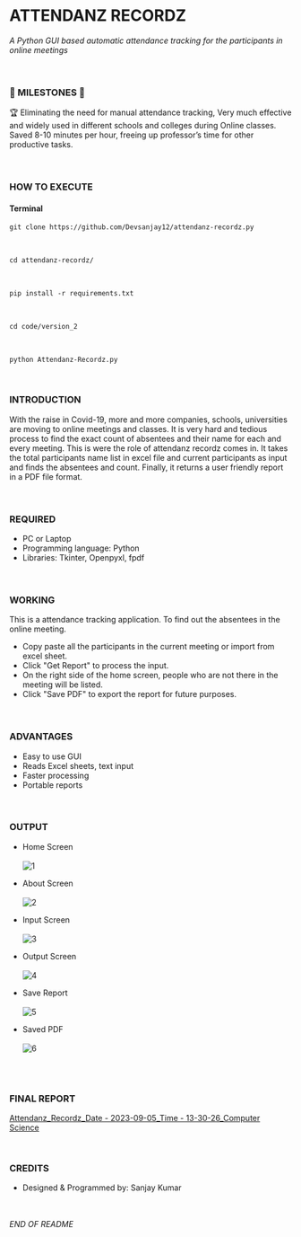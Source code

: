 # ATTENDANZ RECORDZ
_A Python GUI based automatic attendance tracking for the participants in online meetings_
<br><br><br>


### 🌟 MILESTONES 🌟
🏆 Eliminating the need for manual attendance tracking, Very much effective and widely used in different schools and colleges during Online classes. Saved 8-10 minutes per hour, freeing up professor’s time for other productive tasks.
<br><br><br>


### HOW TO EXECUTE

#### Terminal
```
git clone https://github.com/Devsanjay12/attendanz-recordz.py
```
<br>

```
cd attendanz-recordz/
```
<br>

```
pip install -r requirements.txt
```
<br>

```
cd code/version_2
```
<br>

```
python Attendanz-Recordz.py
```
<br>


### INTRODUCTION
With the raise in Covid-19, more and more companies, schools, universities are moving to online meetings and classes. It is very hard and tedious process to find the exact count of absentees and their name for each and every meeting. This is were the role of attendanz recordz comes in. It takes the total participants name list in excel file and current participants as input and finds the absentees and count. Finally, it returns a user friendly report in a PDF file format.
<br><br><br>


### REQUIRED
- PC or Laptop <br>
- Programming language: Python <br>
- Libraries: Tkinter, Openpyxl, fpdf
<br><br><br>


### WORKING
This is a attendance tracking application. To find out the absentees in the online meeting. <br>
- Copy paste all the participants in the current meeting or import from excel sheet.
- Click "Get Report" to process the input.
- On the right side of the home screen, people who are not there in the meeting will be listed.
- Click "Save PDF" to export the report for future purposes.
<br><br><br>


### ADVANTAGES
- Easy to use GUI <br>
- Reads Excel sheets, text input <br>
- Faster processing <br>
- Portable reports 
<br><br><br>


### OUTPUT

- Home Screen <br><br>
![1](https://github.com/Devsanjay12/attendanz-recordz/assets/126254197/3bca8b4c-75b4-4d58-a365-1abdff800da8)


- About Screen <br><br>
![2](https://github.com/Devsanjay12/attendanz-recordz/assets/126254197/323fdb52-2005-4831-8dc3-8d35677873e1)


- Input Screen <br><br>
![3](https://github.com/Devsanjay12/attendanz-recordz/assets/126254197/1dcc5ab3-022a-4b27-9a65-9a94fcfc6202)


- Output Screen <br><br>
![4](https://github.com/Devsanjay12/attendanz-recordz/assets/126254197/af9d95e1-848b-471a-bd37-f970dad59584)


- Save Report <br><br>
![5](https://github.com/Devsanjay12/attendanz-recordz/assets/126254197/10fd2660-e125-45ad-9b1b-8fa19a104986)


- Saved PDF <br><br>
![6](https://github.com/Devsanjay12/attendanz-recordz/assets/126254197/71a07043-4ae7-4022-94f9-5f52f637e797)

<br><br>

### FINAL REPORT 
[Attendanz_Recordz_Date - 2023-09-05_Time - 13-30-26_Computer Science](https://github.com/Devsanjay12/attendanz-recordz/files/15256423/report.pdf)

<br>

### CREDITS
- Designed & Programmed by: Sanjay Kumar <br>
<br><br>


_END OF README_
